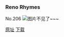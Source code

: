 ### Reno Rhymes
No.206
![图片不见了~~~](https://imgs.xkcd.com/comics/reno_rhymes.png)

[原址](https://xkcd.com//206) [下载](https://imgs.xkcd.com/comics/reno_rhymes.png)

